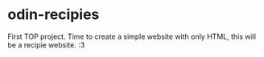 # odin-recipies
First TOP project. Time to create a simple website with only HTML, this will be a recipie website. :3